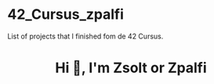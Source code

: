 # 42_Cursus_zpalfi
List of projects that I finished fom de 42 Cursus.
<h1 align="center">Hi 👋, I'm Zsolt or Zpalfi</h1>
